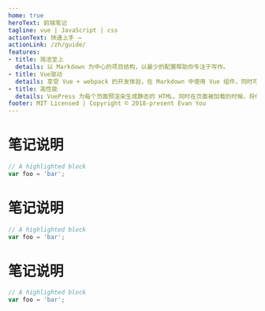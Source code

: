 ```yaml
---
home: true
heroText: 前端笔记
tagline: vue | JavaScript | css
actionText: 快速上手 →
actionLink: /zh/guide/
features:
- title: 简洁至上
  details: 以 Markdown 为中心的项目结构，以最少的配置帮助你专注于写作。
- title: Vue驱动
  details: 享受 Vue + webpack 的开发体验，在 Markdown 中使用 Vue 组件，同时可以使用 Vue 来开发自定义主题。
- title: 高性能
  details: VuePress 为每个页面预渲染生成静态的 HTML，同时在页面被加载的时候，将作为 SPA 运行。
footer: MIT Licensed | Copyright © 2018-present Evan You
---
```

# 笔记说明

```javascript
// A highlighted block
var foo = 'bar';
```

# 笔记说明

```javascript
// A highlighted block
var foo = 'bar';
```
# 笔记说明

```javascript
// A highlighted block
var foo = 'bar';
```